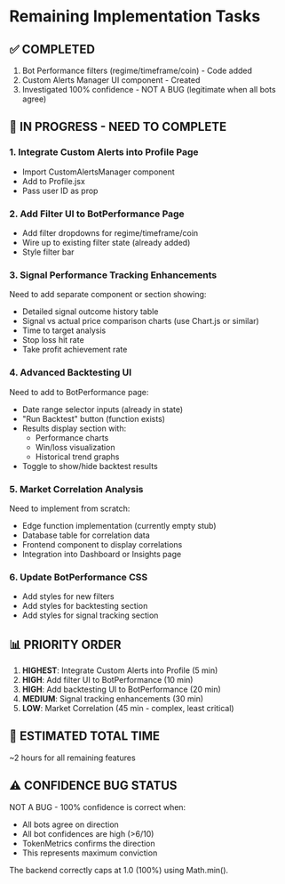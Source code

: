 # Remaining Implementation Tasks

## ✅ COMPLETED
1. Bot Performance filters (regime/timeframe/coin) - Code added
2. Custom Alerts Manager UI component - Created
3. Investigated 100% confidence - NOT A BUG (legitimate when all bots agree)

## 🚧 IN PROGRESS - NEED TO COMPLETE

### 1. Integrate Custom Alerts into Profile Page
- Import CustomAlertsManager component
- Add to Profile.jsx
- Pass user ID as prop

### 2. Add Filter UI to BotPerformance Page
- Add filter dropdowns for regime/timeframe/coin
- Wire up to existing filter state (already added)
- Style filter bar

### 3. Signal Performance Tracking Enhancements
Need to add separate component or section showing:
- Detailed signal outcome history table
- Signal vs actual price comparison charts (use Chart.js or similar)
- Time to target analysis
- Stop loss hit rate
- Take profit achievement rate

### 4. Advanced Backtesting UI
Need to add to BotPerformance page:
- Date range selector inputs (already in state)
- "Run Backtest" button (function exists)
- Results display section with:
  - Performance charts
  - Win/loss visualization
  - Historical trend graphs
- Toggle to show/hide backtest results

### 5. Market Correlation Analysis
Need to implement from scratch:
- Edge function implementation (currently empty stub)
- Database table for correlation data
- Frontend component to display correlations
- Integration into Dashboard or Insights page

### 6. Update BotPerformance CSS
- Add styles for new filters
- Add styles for backtesting section
- Add styles for signal tracking section

## 📊 PRIORITY ORDER

1. **HIGHEST**: Integrate Custom Alerts into Profile (5 min)
2. **HIGH**: Add filter UI to BotPerformance (10 min)
3. **HIGH**: Add backtesting UI to BotPerformance (20 min)
4. **MEDIUM**: Signal tracking enhancements (30 min)
5. **LOW**: Market Correlation (45 min - complex, least critical)

## 🎯 ESTIMATED TOTAL TIME
~2 hours for all remaining features

## ⚠️ CONFIDENCE BUG STATUS
NOT A BUG - 100% confidence is correct when:
- All bots agree on direction
- All bot confidences are high (>6/10)
- TokenMetrics confirms the direction
- This represents maximum conviction

The backend correctly caps at 1.0 (100%) using Math.min().
